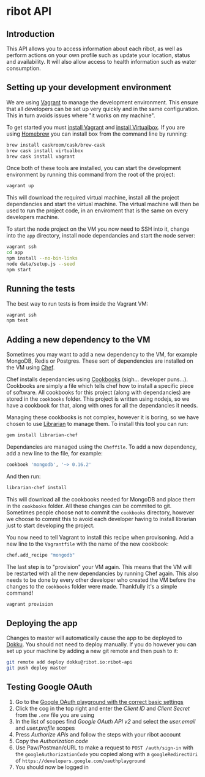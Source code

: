 # ribot API

## Introduction
This API allows you to access information about each ribot, as well as perform actions on your own profile such as update your location, status and availability. It will also allow access to health information such as water consumption.

## Setting up your development environment
We are using [Vagrant](https://www.vagrantup.com/) to manage the development environment. This ensure that all developers can be set up very quickly and in the same configuration. This in turn avoids issues where "it works on my machine".

To get started you must [install Vagrant](https://www.vagrantup.com/downloads.html) and [install Virtualbox](https://www.virtualbox.org/wiki/Downloads). If you are using [Homebrew](http://brew.sh) you can install box from the command line by running:

```sh
brew install caskroom/cask/brew-cask
brew cask install virtualbox
brew cask install vagrant
```

Once both of these tools are installed, you can start the development environment by running this command from the root of the project:

```sh
vagrant up
```

This will download the required virtual machine, install all the project dependancies and start the virtual machine. The virtual machine will then be used to run the project code, in an enviroment that is the same on every developers machine.

To start the node project on the VM you now need to SSH into it, change into the `app` directory, install node dependancies and start the node server:

```sh
vagrant ssh
cd app
npm install --no-bin-links
node data/setup.js --seed
npm start
```

## Running the tests
The best way to run tests is from inside the Vagrant VM:

```sh
vagrant ssh
npm test
```

## Adding a new dependency to the VM
Sometimes you may want to add a new dependency to the VM, for example MongoDB, Redis or Postgres. These sort of dependencies are installed on the VM using [Chef](https://www.chef.io/).

Chef installs dependancies using [Cookbooks](https://supermarket.chef.io/) (sigh... developer puns...). Cookbooks are simply a file which tells chef how to install a specific piece of software. All cookbooks for this project (along with dependancies) are stored in the `cookbooks` folder. This project is written using nodejs, so we have a cookbook for that, along with ones for all the dependancies it needs.

Managing these cookbooks is not complex, however it is boring, so we have chosen to use [Librarian](https://github.com/applicationsonline/librarian-chef) to manage them. To install this tool you can run:

```sh
gem install librarian-chef
```

Dependancies are managed using the `Cheffile`. To add a new dependency, add a new line to the file, for example:

```ruby
cookbook 'mongodb', '~> 0.16.2'
```

And then run:

```sh
librarian-chef install
```

This will download all the cookbooks needed for MongoDB and place them in the `cookbooks` folder. All these changes can be commited to git. Sometimes people choose not to commit the `cookbooks` directory, however we choose to commit this to avoid each developer having to install librarian just to start developing the project.

You now need to tell Vagrant to install this recipe when provisoning. Add a new line to the `Vagrantfile` with the name of the new cookbook:

```sh
chef.add_recipe "mongodb"
```

The last step is to "provision" your VM again. This means that the VM will be restarted with all the new dependancies by running Chef again. This also needs to be done by every other developer who created the VM before the changes to the `cookbooks` folder were made. Thankfully it's a simple command!

```sh
vagrant provision
```

## Deploying the app
Changes to master will automatically cause the app to be deployed to [Dokku](https://ribot-api.ribot.io). You should not need to deploy manually. If you do however you can set up your machine by adding a new git remote and then push to it:

```sh
git remote add deploy dokku@ribot.io:ribot-api
git push deploy master
```

## Testing Google OAuth

1. Go to the [Google OAuth playground with the correct basic settings](https://developers.google.com/oauthplayground/#step2&apisSelect=https%3A//www.googleapis.com/auth/userinfo.email%2Chttps%3A//www.googleapis.com/auth/userinfo.profile%2Chttps%3A//www.googleapis.com/auth/userinfo.email%2Chttps%3A//www.googleapis.com/auth/userinfo.profile&auth_code=4/giB9Uhx-o1yD6wpFhuf52uqQhFqkIBKTj2T4Um78HmY&url=https%3A//&content_type=application/json&http_method=GET&useDefaultOauthCred=checked&oauthEndpointSelect=Google&oauthAuthEndpointValue=https%3A//accounts.google.com/o/oauth2/auth&oauthTokenEndpointValue=https%3A//www.googleapis.com/oauth2/v3/token&includeCredentials=unchecked&accessTokenType=query&autoRefreshToken=unchecked&accessType=offline&forceAprovalPrompt=unchecked&response_type=code)
2. Click the cog in the top right and enter the *Client ID* and *Client Secret* from the `.env` file you are using
3. In the list of scopes find *Google OAuth  API v2* and select the *user.email* and *user.profile* scopes
4. Press *Authorize APIs* and follow the steps with your ribot account
5. Copy the *Authorization code*
6. Use Paw/Postman/cURL to make a request to `POST /auth/sign-in` with the `googleAuthorizationCode` you copied along with a `googleRedirectUri` of `https://developers.google.com/oauthplayground`
7. You should now be logged in
